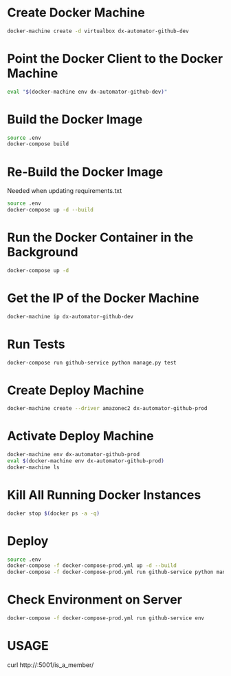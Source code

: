 # Create Docker Machine

```bash
docker-machine create -d virtualbox dx-automator-github-dev
```

# Point the Docker Client to the Docker Machine

```bash
eval "$(docker-machine env dx-automator-github-dev)"
```

# Build the Docker Image

```bash
source .env
docker-compose build
```

# Re-Build the Docker Image

Needed when updating requirements.txt

```bash
source .env
docker-compose up -d --build
```

# Run the Docker Container in the Background

```bash
docker-compose up -d
```

# Get the IP of the Docker Machine

```bash
docker-machine ip dx-automator-github-dev
```

# Run Tests

```bash
docker-compose run github-service python manage.py test
```

# Create Deploy Machine

```bash
docker-machine create --driver amazonec2 dx-automator-github-prod
```

# Activate Deploy Machine

```bash
docker-machine env dx-automator-github-prod
eval $(docker-machine env dx-automator-github-prod)
docker-machine ls
```

# Kill All Running Docker Instances

```bash
docker stop $(docker ps -a -q)
```

# Deploy

```bash
source .env
docker-compose -f docker-compose-prod.yml up -d --build
docker-compose -f docker-compose-prod.yml run github-service python manage.py test
```

# Check Environment on Server

```bash
docker-compose -f docker-compose-prod.yml run github-service env
```

# USAGE

curl http://<YOUR IP>:5001/is_a_member/<username>